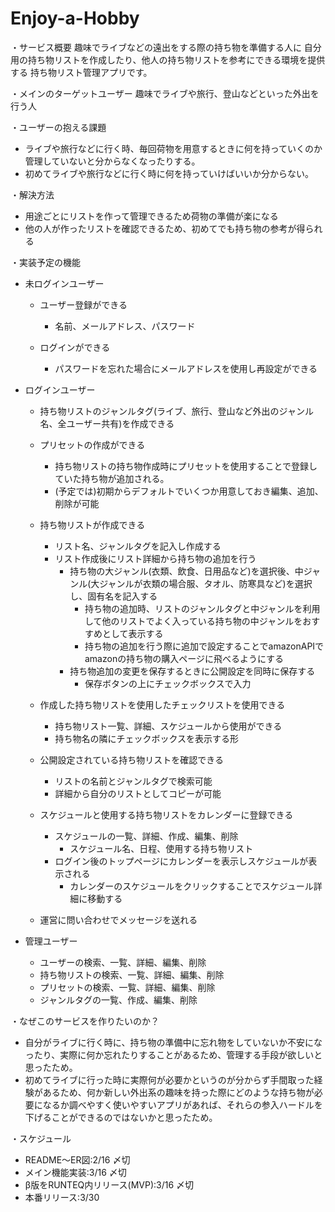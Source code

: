 # Enjoy-a-Hobby
・サービス概要
  趣味でライブなどの遠出をする際の持ち物を準備する人に
  自分用の持ち物リストを作成したり、他人の持ち物リストを参考にできる環境を提供する
  持ち物リスト管理アプリです。

・メインのターゲットユーザー
  趣味でライブや旅行、登山などといった外出を行う人

・ユーザーの抱える課題
  - ライブや旅行などに行く時、毎回荷物を用意するときに何を持っていくのか管理していないと分からなくなったりする。
  - 初めてライブや旅行などに行く時に何を持っていけばいいか分からない。

・解決方法
  - 用途ごとにリストを作って管理できるため荷物の準備が楽になる
  - 他の人が作ったリストを確認できるため、初めてでも持ち物の参考が得られる

・実装予定の機能
  - 未ログインユーザー
    - ユーザー登録ができる
      - 名前、メールアドレス、パスワード

    - ログインができる
      - パスワードを忘れた場合にメールアドレスを使用し再設定ができる

  - ログインユーザー
    - 持ち物リストのジャンルタグ(ライブ、旅行、登山など外出のジャンル名、全ユーザー共有)を作成できる
    - プリセットの作成ができる
      - 持ち物リストの持ち物作成時にプリセットを使用することで登録していた持ち物が追加される。
      - (予定では)初期からデフォルトでいくつか用意しておき編集、追加、削除が可能
    - 持ち物リストが作成できる
      - リスト名、ジャンルタグを記入し作成する
      - リスト作成後にリスト詳細から持ち物の追加を行う
        - 持ち物の大ジャンル(衣類、飲食、日用品など)を選択後、中ジャンル(大ジャンルが衣類の場合服、タオル、防寒具など)を選択し、固有名を記入する
          - 持ち物の追加時、リストのジャンルタグと中ジャンルを利用して他のリストでよく入っている持ち物の中ジャンルをおすすめとして表示する
          - 持ち物の追加を行う際に追加で設定することでamazonAPIでamazonの持ち物の購入ページに飛べるようにする
        - 持ち物追加の変更を保存するときに公開設定を同時に保存する
          - 保存ボタンの上にチェックボックスで入力

    - 作成した持ち物リストを使用したチェックリストを使用できる
      - 持ち物リスト一覧、詳細、スケジュールから使用ができる
      - 持ち物名の隣にチェックボックスを表示する形

    - 公開設定されている持ち物リストを確認できる
      - リストの名前とジャンルタグで検索可能
      - 詳細から自分のリストとしてコピーが可能

    - スケジュールと使用する持ち物リストをカレンダーに登録できる
      - スケジュールの一覧、詳細、作成、編集、削除
        - スケジュール名、日程、使用する持ち物リスト
      - ログイン後のトップページにカレンダーを表示しスケジュールが表示される
        - カレンダーのスケジュールをクリックすることでスケジュール詳細に移動する

    - 運営に問い合わせでメッセージを送れる

  - 管理ユーザー
    - ユーザーの検索、一覧、詳細、編集、削除
    - 持ち物リストの検索、一覧、詳細、編集、削除
    - プリセットの検索、一覧、詳細、編集、削除
    - ジャンルタグの一覧、作成、編集、削除

・なぜこのサービスを作りたいのか？
  - 自分がライブに行く時に、持ち物の準備中に忘れ物をしていないか不安になったり、実際に何か忘れたりすることがあるため、管理する手段が欲しいと思ったため。
  - 初めてライブに行った時に実際何が必要かというのが分からず手間取った経験があるため、何か新しい外出系の趣味を持った際にどのような持ち物が必要になるか調べやすく使いやすいアプリがあれば、それらの参入ハードルを下げることができるのではないかと思ったため。

・スケジュール
  - README〜ER図:2/16 〆切
  - メイン機能実装:3/16 〆切
  - β版をRUNTEQ内リリース(MVP):3/16 〆切
  - 本番リリース:3/30
